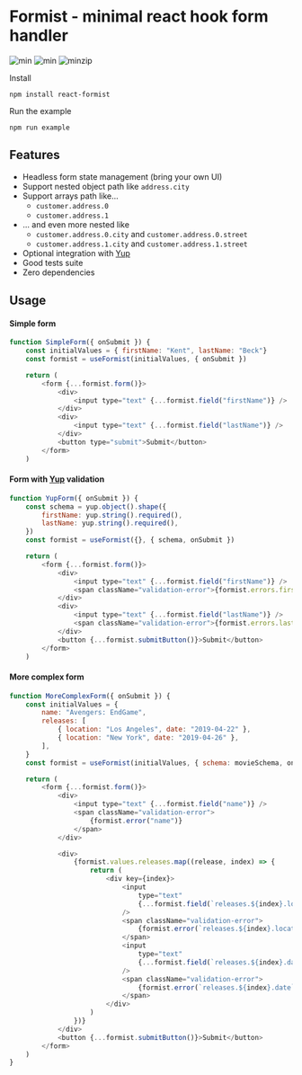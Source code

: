 # Formist - minimal react hook form handler

![min](https://badgen.net/npm/license/react-formist) ![min](https://badgen.net/bundlephobia/min/react-formist) ![minzip](https://badgen.net/bundlephobia/minzip/react-formist)

Install

`npm install react-formist`

Run the example

`npm run example`

## Features

-   Headless form state management (bring your own UI)
-   Support nested object path like `address.city`
-   Support arrays path like...
    -   `customer.address.0`
    -   `customer.address.1`
-   ... and even more nested like
    -   `customer.address.0.city` and `customer.address.0.street`
    -   `customer.address.1.city` and `customer.address.1.street`
-   Optional integration with [Yup](https://github.com/jquense/yup)
-   Good tests suite
-   Zero dependencies

## Usage

#### Simple form

```js
function SimpleForm({ onSubmit }) {
    const initialValues = { firstName: "Kent", lastName: "Beck"}
    const formist = useFormist(initialValues, { onSubmit })

    return (
        <form {...formist.form()}>
            <div>
                <input type="text" {...formist.field("firstName")} />
            </div>
            <div>
                <input type="text" {...formist.field("lastName")} />
            </div>
            <button type="submit">Submit</button>
        </form>
    )
```

#### Form with [Yup](https://github.com/jquense/yup) validation

```js
function YupForm({ onSubmit }) {
    const schema = yup.object().shape({
        firstName: yup.string().required(),
        lastName: yup.string().required(),
    })
    const formist = useFormist({}, { schema, onSubmit })

    return (
        <form {...formist.form()}>
            <div>
                <input type="text" {...formist.field("firstName")} />
                <span className="validation-error">{formist.errors.firstName}</span>
            </div>
            <div>
                <input type="text" {...formist.field("lastName")} />
                <span className="validation-error">{formist.errors.lastName}</span>
            </div>
            <button {...formist.submitButton()}>Submit</button>
        </form>
    )
```

#### More complex form

```js
function MoreComplexForm({ onSubmit }) {
    const initialValues = {
        name: "Avengers: EndGame",
        releases: [
            { location: "Los Angeles", date: "2019-04-22" },
            { location: "New York", date: "2019-04-26" },
        ],
    }
    const formist = useFormist(initialValues, { schema: movieSchema, onSubmit })

    return (
        <form {...formist.form()}>
            <div>
                <input type="text" {...formist.field("name")} />
                <span className="validation-error">
                    {formist.error("name")}
                </span>
            </div>

            <div>
                {formist.values.releases.map((release, index) => {
                    return (
                        <div key={index}>
                            <input
                                type="text"
                                {...formist.field(`releases.${index}.location`)}
                            />
                            <span className="validation-error">
                                {formist.error(`releases.${index}.location`)}
                            </span>
                            <input
                                type="text"
                                {...formist.field(`releases.${index}.date`)}
                            />
                            <span className="validation-error">
                                {formist.error(`releases.${index}.date`)}
                            </span>
                        </div>
                    )
                })}
            </div>
            <button {...formist.submitButton()}>Submit</button>
        </form>
    )
}
```
